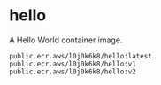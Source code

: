 # hello
A Hello World container image.

```
public.ecr.aws/l0j0k6k8/hello:latest
public.ecr.aws/l0j0k6k8/hello:v1
public.ecr.aws/l0j0k6k8/hello:v2
```
